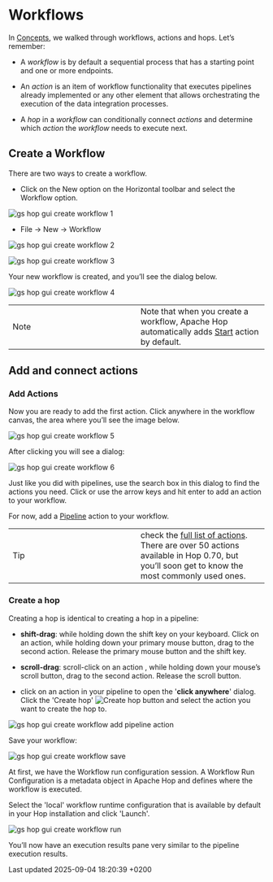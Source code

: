 <div id="header">

# Workflows

</div>

<div id="content">

<div id="preamble">

<div class="sectionbody">

<div class="paragraph">

In [Concepts](getting-started/hop-concepts.XE9j5jy0Os), we walked through workflows, actions and hops. Let’s remember:

</div>

<div class="ulist">

  - A *workflow* is by default a sequential process that has a starting point and one or more endpoints.

  - An *action* is an item of workflow functionality that executes pipelines already implemented or any other element that allows orchestrating the execution of the data integration processes.

  - A *hop* in a *workflow* can conditionally connect *actions* and determine which *action* the *workflow* needs to execute next.

</div>

</div>

</div>

<div class="sect1">

## Create a Workflow

<div class="sectionbody">

<div class="paragraph">

There are two ways to create a workflow.

</div>

<div class="ulist">

  - Click on the New option on the Horizontal toolbar and select the Workflow option.

</div>

<div class="paragraph">

<span class="image">![gs hop gui create workflow 1](../assets/images/getting-started/gs-hop-gui-create-workflow-1.png)</span>

</div>

<div class="ulist">

  - File → New → Workflow

</div>

<div class="paragraph">

<span class="image">![gs hop gui create workflow 2](../assets/images/getting-started/gs-hop-gui-create-workflow-2.png)</span>

</div>

<div class="paragraph">

<span class="image">![gs hop gui create workflow 3](../assets/images/getting-started/gs-hop-gui-create-workflow-3.png)</span>

</div>

<div class="paragraph">

Your new workflow is created, and you’ll see the dialog below.

</div>

<div class="paragraph">

<span class="image">![gs hop gui create workflow 4](../assets/images/getting-started/gs-hop-gui-create-workflow-4.png)</span>

</div>

<div class="admonitionblock note">

<table>
<colgroup>
<col style="width: 50%" />
<col style="width: 50%" />
</colgroup>
<tbody>
<tr class="odd">
<td><div class="title">
Note
</div></td>
<td>Note that when you create a workflow, Apache Hop automatically adds <a href="http://localhost:1313/manual/latest/workflow/actions/start.html">Start</a> action by default.</td>
</tr>
</tbody>
</table>

</div>

</div>

</div>

<div class="sect1">

## Add and connect actions

<div class="sectionbody">

<div class="sect2">

### Add Actions

<div class="paragraph">

Now you are ready to add the first action. Click anywhere in the workflow canvas, the area where you’ll see the image below.

</div>

<div class="paragraph">

<span class="image">![gs hop gui create workflow 5](../assets/images/getting-started/gs-hop-gui-create-workflow-5.png)</span>

</div>

<div class="paragraph">

After clicking you will see a dialog:

</div>

<div class="paragraph">

<span class="image">![gs hop gui create workflow 6](../assets/images/getting-started/gs-hop-gui-create-workflow-6.png)</span>

</div>

<div class="paragraph">

Just like you did with pipelines, use the search box in this dialog to find the actions you need. Click or use the arrow keys and hit enter to add an action to your workflow.

</div>

<div class="paragraph">

For now, add a [Pipeline](workflow/actions/pipeline.XE9j5jy0Os) action to your workflow.

</div>

<div class="admonitionblock tip">

<table>
<colgroup>
<col style="width: 50%" />
<col style="width: 50%" />
</colgroup>
<tbody>
<tr class="odd">
<td><div class="title">
Tip
</div></td>
<td>check the <a href="workflow/actions.XE9j5jy0Os">full list of actions</a>. There are over 50 actions available in Hop 0.70, but you’ll soon get to know the most commonly used ones.</td>
</tr>
</tbody>
</table>

</div>

</div>

<div class="sect2">

### Create a hop

<div class="paragraph">

Creating a hop is identical to creating a hop in a pipeline:

</div>

<div class="ulist">

  - **shift-drag**: while holding down the shift key on your keyboard. Click on an action, while holding down your primary mouse button, drag to the second action. Release the primary mouse button and the shift key.

  - **scroll-drag**: scroll-click on an action , while holding down your mouse’s scroll button, drag to the second action. Release the scroll button.

  - click on an action in your pipeline to open the '**click anywhere**' dialog. Click the 'Create hop' <span class="image">![Create hop](../assets/images/getting-started/icons/HOP.svg)</span> button and select the action you want to create the hop to.

</div>

<div class="paragraph">

<span class="image">![gs hop gui create workflow add pipeline action](../assets/images/getting-started/gs-hop-gui-create-workflow-add-pipeline-action.png)</span>

</div>

<div class="paragraph">

Save your workflow:

</div>

<div class="paragraph">

<span class="image">![gs hop gui create workflow save](../assets/images/getting-started/gs-hop-gui-create-workflow-save.png)</span>

</div>

<div class="paragraph">

At first, we have the Workflow run configuration session. A Workflow Run Configuration is a metadata object in Apache Hop and defines where the workflow is executed.

</div>

<div class="paragraph">

Select the 'local' workflow runtime configuration that is available by default in your Hop installation and click 'Launch'.

</div>

<div class="paragraph">

<span class="image">![gs hop gui create workflow run](../assets/images/getting-started/gs-hop-gui-create-workflow-run.png)</span>

</div>

<div class="paragraph">

You’ll now have an execution results pane very similar to the pipeline execution results.

</div>

</div>

</div>

</div>

</div>

<div id="footer">

<div id="footer-text">

Last updated 2025-09-04 18:20:39 +0200

</div>

</div>
